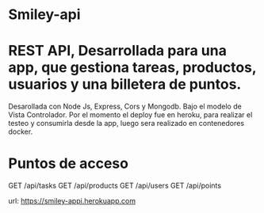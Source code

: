 # Smiley-api

#  REST API, Desarrollada para una app, que gestiona tareas, productos, usuarios y una billetera de puntos.

Desarollada con Node Js, Express, Cors y Mongodb. Bajo el modelo de Vista Controlador.
Por el momento el deploy fue en heroku, para realizar el testeo y consumirla desde la app, luego sera realizado en contenedores docker.



# Puntos de acceso

GET /api/tasks 
GET /api/products
GET /api/users
GET /api/points

url: https://smiley-appi.herokuapp.com

